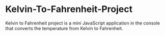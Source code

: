 # Kelvin-To-Fahrenheit-Project
Kelvin to Fahrenheit project is a mini JavaScript application in the console that converts the temperature from Kelvin to Fahrenheit. 
